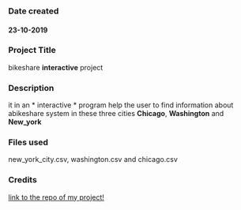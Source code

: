 ### Date created
#### 23-10-2019

### Project Title
bikeshare **interactive** project

### Description
it in an * interactive * program help the user to find information about abikeshare system in these three cities
**Chicago**, **Washington** and **New_york**

### Files used
new_york_city.csv, washington.csv and chicago.csv

### Credits
[link to the repo of my project!](https://github.com/Nihalbahaa/pdsnd_github)


